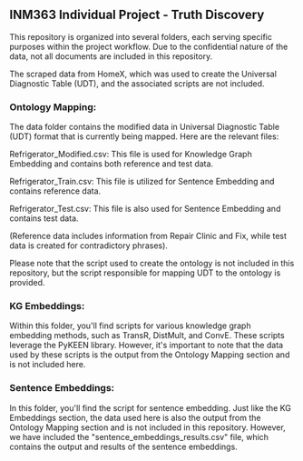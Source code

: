 ## INM363 Individual Project - Truth Discovery

This repository is organized into several folders, each serving specific purposes within the project workflow. Due to the confidential nature of the data, not all documents are included in this repository.

The scraped data from HomeX, which was used to create the Universal Diagnostic Table (UDT), and the associated scripts are not included.


### Ontology Mapping:

The data folder contains the modified data in Universal Diagnostic Table (UDT) format that is currently being mapped. Here are the relevant files:

Refrigerator_Modified.csv: This file is used for Knowledge Graph Embedding and contains both reference and test data.

Refrigerator_Train.csv: This file is utilized for Sentence Embedding and contains reference data.

Refrigerator_Test.csv: This file is also used for Sentence Embedding and contains test data. 

(Reference data includes information from Repair Clinic and Fix, while test data is created for contradictory phrases).

Please note that the script used to create the ontology is not included in this repository, but the script responsible for mapping UDT to the ontology is provided.

### KG Embeddings:

Within this folder, you'll find scripts for various knowledge graph embedding methods, such as TransR, DistMult, and ConvE. These scripts leverage the PyKEEN library. However, it's important to note that the data used by these scripts is the output from the Ontology Mapping section and is not included here.

### Sentence Embeddings:

In this folder, you'll find the script for sentence embedding. Just like the KG Embeddings section, the data used here is also the output from the Ontology Mapping section and is not included in this repository. However, we have included the "sentence_embeddings_results.csv" file, which contains the output and results of the sentence embeddings.
